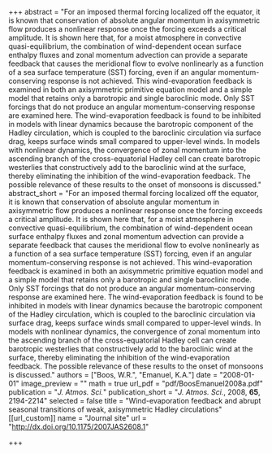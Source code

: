 +++
abstract = "For an imposed thermal forcing localized off the equator, it is known that conservation of absolute angular momentum in axisymmetric flow produces a nonlinear response once the forcing exceeds a critical amplitude. It is shown here that, for a moist atmosphere in convective quasi-equilibrium, the combination of wind-dependent ocean surface enthalpy fluxes and zonal momentum advection can provide a separate feedback that causes the meridional flow to evolve nonlinearly as a function of a sea surface temperature (SST) forcing, even if an angular momentum-conserving response is not achieved. This wind-evaporation feedback is examined in both an axisymmetric primitive equation model and a simple model that retains only a barotropic and single baroclinic mode. Only SST forcings that do not produce an angular momentum-conserving response are examined here. The wind-evaporation feedback is found to be inhibited in models with linear dynamics because the barotropic component of the Hadley circulation, which is coupled to the baroclinic circulation via surface drag, keeps surface winds small compared to upper-level winds. In models with nonlinear dynamics, the convergence of zonal momentum into the ascending branch of the cross-equatorial Hadley cell can create barotropic westerlies that constructively add to the baroclinic wind at the surface, thereby eliminating the inhibition of the wind-evaporation feedback. The possible relevance of these results to the onset of monsoons is discussed." 
abstract_short = "For an imposed thermal forcing localized off the equator, it is known that conservation of absolute angular momentum in axisymmetric flow produces a nonlinear response once the forcing exceeds a critical amplitude. It is shown here that, for a moist atmosphere in convective quasi-equilibrium, the combination of wind-dependent ocean surface enthalpy fluxes and zonal momentum advection can provide a separate feedback that causes the meridional flow to evolve nonlinearly as a function of a sea surface temperature (SST) forcing, even if an angular momentum-conserving response is not achieved. This wind-evaporation feedback is examined in both an axisymmetric primitive equation model and a simple model that retains only a barotropic and single baroclinic mode. Only SST forcings that do not produce an angular momentum-conserving response are examined here. The wind-evaporation feedback is found to be inhibited in models with linear dynamics because the barotropic component of the Hadley circulation, which is coupled to the baroclinic circulation via surface drag, keeps surface winds small compared to upper-level winds. In models with nonlinear dynamics, the convergence of zonal momentum into the ascending branch of the cross-equatorial Hadley cell can create barotropic westerlies that constructively add to the baroclinic wind at the surface, thereby eliminating the inhibition of the wind-evaporation feedback. The possible relevance of these results to the onset of monsoons is discussed."
authors = ["Boos, W.R.", "Emanuel, K.A."]
date = "2008-01-01"
image_preview = ""
math = true
url_pdf = "pdf/BoosEmanuel2008a.pdf"
publication = "*J. Atmos. Sci.*"
publication_short = "*J. Atmos. Sci.*, 2008, **65**, 2194-2214"
selected = false
title = "Wind-evaporation feedback and abrupt seasonal transitions of weak, axisymmetric Hadley circulations"
[[url_custom]]
   name = "Journal site"
   url = "http://dx.doi.org/10.1175/2007JAS2608.1"


+++
